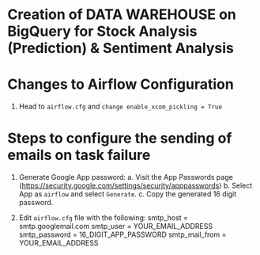 # Creation of DATA WAREHOUSE on BigQuery for Stock Analysis (Prediction) & Sentiment Analysis

# Changes to Airflow Configuration
1. Head to `airflow.cfg` and `change enable_xcom_pickling = True`


# Steps to configure the sending of emails on task failure
1. Generate Google App password: 
a. Visit the App Passwords page (https://security.google.com/settings/security/apppasswords)
b. Select App as `airflow` and select `Generate`. 
c. Copy the generated 16 digit password. 

2. Edit `airflow.cfg` file with the following:
smtp_host = smtp.googlemail.com
smtp_user = YOUR_EMAIL_ADDRESS
smtp_password = 16_DIGIT_APP_PASSWORD
smtp_mail_from = YOUR_EMAIL_ADDRESS

